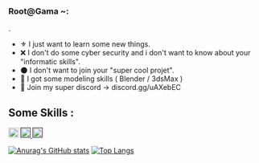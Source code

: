 ### Root@Gama ~: 
.
  * ⚜️ I just want to learn some new things.
  * ❌ I don't do some cyber security and i don't want to know about your "informatic skills".
  * 🌑 I don't want to join your "super cool projet".
  * 🔨 I got some modeling skills ( Blender / 3dsMax )
  * 📧 Join my super discord -> discord.gg/uAXebEC


<H2>Some Skills :</h2>
<p align="left"><a href="https://www.lua.org/" target="_blank"> <img src="https://upload.wikimedia.org/wikipedia/commons/thumb/c/cf/Lua-Logo.svg/1200px-Lua-Logo.svg.png" alt="bootstrap" width="20" height="20"/></a>
<a href="" target="_blank"> <img src="https://cdn.iconscout.com/icon/free/png-512/c-programming-569564.png" alt="cplusplus" width="20" height="20"/> </a>
<a href="" target="_blank"> <img src="https://upload.wikimedia.org/wikipedia/commons/b/b6/PuTTY_icon_128px.png" alt="cplusplus" width="20" height="20"/> </a>


[![Anurag's GitHub stats](https://github-readme-stats.vercel.app/api?username=root0gama&show_icons=true&theme=gruvbox)](https://github.com/anuraghazra/github-readme-stats)
[![Top Langs](https://github-readme-stats.vercel.app/api/top-langs/?username=root0gama&layout=compact)](https://github.com/anuraghazra/github-readme-stats)


